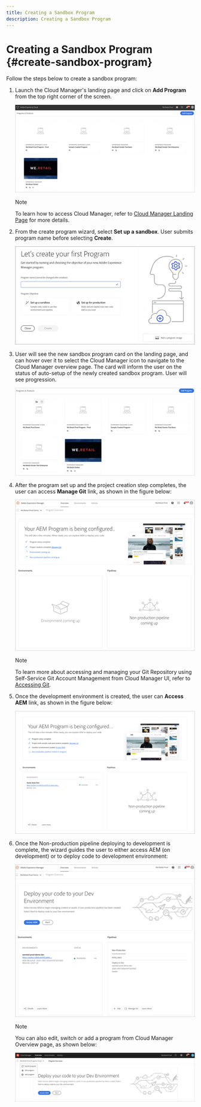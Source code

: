 ```yaml
---
title: Creating a Sandbox Program 
description: Creating a Sandbox Program 
---
```


# Creating a Sandbox Program {#create-sandbox-program}

Follow the steps below to create a sandbox program:
 
1. Launch the Cloud Manager's landing page and click on **Add Program** from the top right corner of the screen.

   ![](assets/first_timelogin1.png) 

   >[!NOTE]
   >To learn how to access Cloud Manager, refer to [Cloud Manager Landing Page](/help/onboarding/getting-access-to-aem-in-cloud/navigation.md) for more details.

1. From the create program wizard, select **Set up a sandbox**. User submits program name before selecting **Create**.

   ![](assets/create-sandbox.png)

1. User will see the new sandbox program card on the landing page, and can hover over it to select the Cloud Manager icon to navigate to the Cloud Manager overview page. The card will inform the user on the status of auto-setup of the newly created sandbox program. User will see progression.

    ![](assets/program-create-setupdemo2.png)

1. After the program set up and the project creation step completes, the user can access **Manage Git** link, as shown in the figure below:

   ![](assets/create-program4.png)
   
   >[!NOTE]
   >
   >To learn more about accessing and managing your Git Repository using Self-Service Git Account Management from Cloud Manager UI, refer to [Accessing Git](/help/implementing/cloud-manager/accessing-git.md).


1. Once the development environment is created, the user can **Access AEM** link, as shown in the figure below:

   ![](assets/create-program-5.png)

1. Once the Non-production pipeline deploying to development is complete, the wizard guides the user to either access AEM (on development) or to deploy code to development environment:

   ![](assets/create-program-setup-deploy.png)

   >[!NOTE]
   >You can also edit, switch or add a program from Cloud Manager Overview page, as shown below:

   ![](assets/create-program-a1.png)
